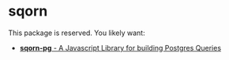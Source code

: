 # sqorn

This package is reserved. You likely want:

* [**sqorn-pg** - A Javascript Library for building Postgres Queries](http://npmjs.com/package/@sqorn/pg)